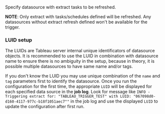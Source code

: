 Specify datasource with extract tasks to be refreshed.

**NOTE**: Only extract with tasks/schedules defined will be refreshed.
Any datasources without extract refresh defined won't be available for the trigger.

### LUID setup

The LUIDs are Tableau server internal unique identificators of datasource objects. It is recommended to use the LUID in 
combination with datasource name to ensure there is no ambiguity in the setup, because in theory, it is possible 
multiple datasources to have same name and/or tags.

If you don't know the LUID you may use unique combination of the `name` and `tag` parameters first to identify the datasource. Once you run the configuration 
for the first time, the appropriate `LUID` will be displayed for each specified data source in the **job log**. 
Look for message like `INFO - Triggering extract for: "TABLEAU_TRIGGER_TEST" with LUID: "067098d0-d160-4117-977c-b18f1051aec7""` 
in the job log and use the displayed `LUID` to update the configuration after first run.
